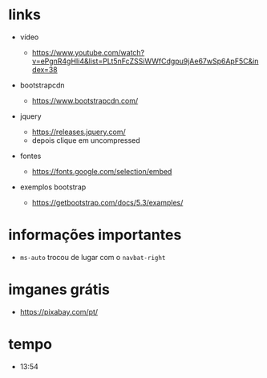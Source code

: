 # links
- vídeo
    - https://www.youtube.com/watch?v=ePgnR4gHIi4&list=PLt5nFcZSSiWWfCdgpu9jAe67wSp6ApF5C&index=38

- bootstrapcdn
    - https://www.bootstrapcdn.com/

- jquery
    - https://releases.jquery.com/
    - depois clique em uncompressed

- fontes
    - https://fonts.google.com/selection/embed

- exemplos bootstrap
    - https://getbootstrap.com/docs/5.3/examples/

# informações importantes
- `ms-auto` trocou de lugar com o `navbat-right`

# imganes grátis
- https://pixabay.com/pt/

# tempo 
- 13:54